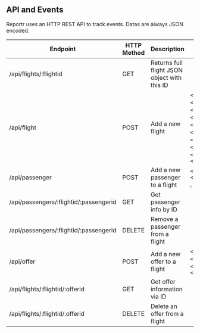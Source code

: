 ## API and Events

Reportr uses an HTTP REST API to track events. Datas are always JSON encoded.

| Endpoint | HTTP Method | Description | Arguments |
| -------- | ----------- | ----------- | --------- |
| /api/flights/:flightid | GET | Returns full flight JSON object with this ID |  |
| /api/flight | POST | Add a new flight | `<string>airline`,`<int>flight_no`,`<string>date`,`<string>from`,`<string>to`,`<string>takeoff`,`<string>landing`,`<string>model`,`<int>first_rows`,`<int>econ_rows`|
| /api/passenger | POST | Add a new passenger to a flight | `<string>flight_id`, `<string>passenger_id` , `<int>row`, `<int>col`|
| /api/passengers/:flightid/:passengerid | GET | Get passenger info by ID | |
| /api/passengers/:flightid/:passengerid | DELETE| Remove a passenger from a flight | |
| /api/offer | POST | Add a new offer to a flight | `<string>to`, `<string>from`, `<string>flight_id`, `<int>price` |
| /api/flights/:flightid/:offerid | GET | Get offer information via ID |  |
| /api/flights/:flightid/:offerid | DELETE | Delete an offer from a flight |  |
